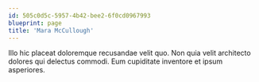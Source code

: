 ```yaml
---
id: 505c0d5c-5957-4b42-bee2-6f0cd0967993
blueprint: page
title: 'Mara McCullough'
---
```

Illo hic placeat doloremque recusandae velit quo. Non quia velit architecto dolores qui delectus commodi. Eum cupiditate inventore et ipsum asperiores.